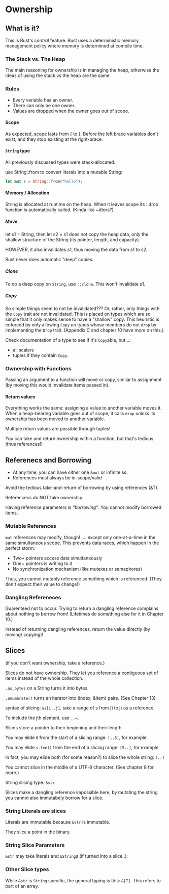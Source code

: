 # Ownership

## What is it?

This is Rust's *central* feature. Rust uses a deterministic memory management
policy where memory is determined at compile time.

### The Stack vs. The Heap

The main reasoning for ownership is in managing the heap, otherwise the ideas of
using the stack vs the heap are the same.

### Rules

* Every variable has an owner.
* There can only be one owner.
* Values are dropped when the owner goes out of scope.

#### Scope

As expected, scope lasts from { to }. Before the left brace variables don't
exist, and they stop existing at the right-brace.

#### `String` type

All previously discussed types were stack-allocated.

use String::from to convert literals into a mutable String:

```rust
let mut s = String::from("hello");
```

#### Memory / Allocation

String is allocated at runtime on the heap. When it leaves scope its ::drop
function is automatically called. (Kinda like ~dtors?)

##### Move

let s1 = String, then let s2 = s1 does not copy the heap data, only the shallow
structure of the String (its pointer, length, and capacity).

HOWEVER, it also invalidates s1, thus moving the data from s1 to s2.

Rust never does automatic "deep" copies.

##### Clone

To do a deep copy on `String`, use `::clone`. This won't invalidate s1.

##### Copy

So simple things seem to not be invalidated??? Or, rather, only things with the
`Copy` trait are not invalidated. This is placed on types which are so simple
that it only makes sense to have a "shallow" copy. This heuristic is enforced
by only allowing `Copy` on types whose members do not `drop` by implementing
the `Drop` trait. (Appendix C and chapter 10 have more on this.)

Check documentation of a type to see if it's `Copy`able, but...:

* all scalars
* tuples if they contain `Copy`.

### Ownership with Functions

Passing an argument to a function will move or copy, similar to assignment (by
moving this would invalidate items passed in).

#### Return values

Everything works the same: assigning a value to another variable moves it. When
a heap-bearing variable goes out of scope, it calls `drop` *unless* its
ownership has been moved to another variable.

Multiple return values are possible through tuples!

You can take and return ownership within a function, but that's tedious (thus
references!)

## Referenecs and Borrowing

* At any time, you can have *either* one `&mut` or infinite `&`s.
* References must always be in-scope/valid

Avoid the tedious take-and-return of borrowing by using references (&T).

Referencecs do NOT take ownership.

Having reference parameters is *"borrowing"*. You cannot modify borrowed items.

### Mutable References

`mut` references may modify, though! .... except only one-at-a-time in the same
simultaneous scope. This prevents data races, which happen in the perfect storm:

* Two+ pointers access data simultaneously
* One+ pointers is writing to it
* No synchronization mechanism (like mutexes or semaphores)

Thus, you cannot mutably reference something which is referenced. (They don't
expect their value to change!)

### Dangling Refereneces

Guarenteed not to occur. Trying to return a dangling reference complains about
nothing to borrow from! (Lifetimes do something else for it in Chapter 10.)

Instead of returning dangling references, return the value directly (by moving/
copying)!

## Slices

(if you don't want ownership, take a reference.)

Slices do not have ownership. They let you reference a contiguous set of items
instead of the whole collection.

`.as_bytes` on a String turns it into bytes.

`.enumerate()` turns an iterator into (index, &item) pairs. (See Chapter 13)

syntax of slicing: `&s[i..j]`, take a range of s from [i to j) as a reference.

To include the jth element, use `..=`.

Slices store a pointer to their beginning and their length.

You may elide `0` from the start of a slicing range: `[..5]`, for example.

You may elide `s.len()` from the end of a slicing range: `[5..]`, for example.

In fact, you may elide both (for some reason?) to slice the whole string: `[..]`

You cannot slice in the middle of a UTF-8 character. (See chapter 8 for more.)

String slicing type: `&str`

Slices make a dangling reference impossible here, by mutating the string you
cannot also immutabely borrow for a slice.

### String Literals are slices

Literals are immutable because `&str` is immutable.

They slice a point in the binary.

### String Slice Parameters

`&str` may take literals and `&String`s (if turned into a slice..);

### Other Slice types

While `&str` is `String` specific, the general typing is this: `&[T]`. This
refers to part of an array.
